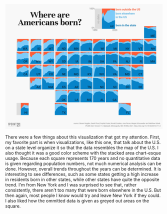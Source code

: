 ![American Birth Distribution](img/American_Birth.jfif)

There were a few things about this visualization that got my attention. First, my favorite part is when visualizations, like this one, that talk about the U.S. on a state level organize it so that the data resembles the map of the U.S. I also thought it was a good color scheme with the stacked area chart-esque usage. Because each square represents 170 years and no quantitative data is given regarding population numbers, not much numerical analysis can be done. However, overall trends throughout the years can be determined. It is interesting to see differences, such as some states getting a high increase in residents born in other states, while other states have quite the opposite trend. I'm from New York and I was surprised to see that, rather consistently, there aren't too many that were born elsewhere in the U.S. But then again, most people I know would try and leave New York if they could. I also liked how the ommitted data is given as greyed out areas on the square.
